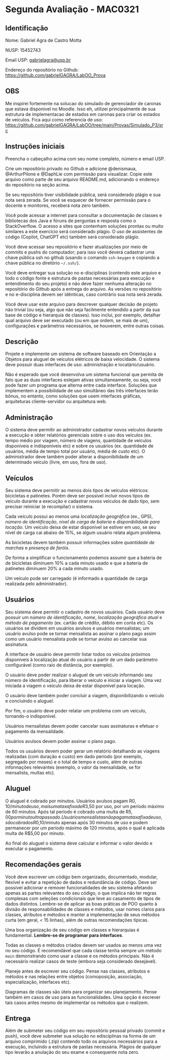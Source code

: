 # Segunda Avaliação - MAC0321


## Identificação


Nome: Gabriel Agra de Castro Motta


NUSP: 15452743


Email USP: gabrielagra@usp.br


Endereço do repositório no Github: https://github.com/gabrielGAGRA/LabOO_Prova


## OBS
Me inspirei fortemente na solucao do simulado de gerenciador de caronas que estava disponivel no Moodle. 
Isso eh, utilizei principalmente de sua estrutura de implementacao de estados em caronas para criar os estados de veiculos.
Fica aqui como referencia de uso: https://github.com/gabrielGAGRA/LabOO/tree/main/Provas/Simulado_P3/src

## Instruções iniciais


Preencha o cabeçalho acima com seu nome completo, número e email USP.

Crie um repositório privado no Github e adicione @denismaua, @ArthurPilone e @DaphLie com permissão para visualizar. Copie este arquivo como parte de seu arquivo README.md, adicionando o endereço do repositório na seção acima.


Se seu repositório tiver visibilidade pública, será considerado plágio e sua nota será zerada. Se você se esquecer de fornecer permissão para o docente e monitores, receberá nota zero também.


Você pode acessar a internet para consultar a documentação de classes e bibliotecas dos Java e fóruns de perguntas e resposta como o StackOverflow. O acesso a sites que contenham soluções prontas ou muito similares a este exercício será considerado plágio. O uso de assistentes de código (Copilot, ChatGPT etc) também será considerado plágio.


Você deve acessar seu repositório e fazer atualizações por meio de commits e pushs do computador; para isso você deverá cadastrar uma chave pública ssh no github (usando o comando `ssh-keygen` e copiando a chave pública no diretório `~/.ssh/`).


Você deve entregar sua solução no e-disciplinas (contendo este arquivo e todo o código fonte e estrutura de pastas necessárias para execução e entendimento do seu projeto) e não deve fazer nenhuma alteração no repositório do Github após a entrega do arquivo. As versões no repositório e no e-disciplina devem ser idênticas, caso contrário sua nota será zerada. 


Você deve usar este arquivo para descrever qualquer decisão de projeto não trivial (ou seja, algo que não seja facilmente entendido a partir da sua base de código e hierarquia de classes). Isso inclui, por exemplo, detalhar qual arquivo deve ser executado (ou em que ordem, se mais de um), configurações e parâmetros necessários, se houverem, entre outras coisas.


## Descrição


Projete e implemente um sistema de software baseado em Orientação a Objetos para aluguel de veículos elétricos de baixa velocidade. O sistema deve possuir duas interfaces de uso: administração e locatário/usuário. 


Não é esperado que você desenvolva um sistema funcional que permita de fato que as duas interfaces estejam ativas simultaneamente, ou seja, você pode fazer um programa que alterna entre cada interface. Soluções que implementem a possibilidade de uso simultâneo das três interfaces terão bônus, no entanto, como soluções que usem interfaces gráficas, arquiteturas cliente-servidor ou arquitetura web.



## Administração


O sistema deve permitir ao administrador cadastrar novos veículos durante a execução e obter relatórios gerenciais sobre o uso dos veículos (ex. tempo médio por viagem, número de viagens, quantidade de veículos disponíveis e indisponíveis etc) e sobre os usuários (ex. quantidade de usuários, média de tempo total por usuário, média de custo etc). O administrador deve também poder alterar a disponibilidade de um determinado veículo (livre, em uso, fora de uso). 


## Veículos


Seu sistema deve permitir ao menos dois tipos de veículos elétricos: bicicletas e patinetes. Porém deve ser possível incluir novos tipos de veículo durante a execução e cadastrar novos veículos de dado tipo, sem precisar reiniciar (e recompilar) o sistema.


Cada veículo possui ao menos uma _localização geográfica_ (ex., GPS), _número de identificação_, _nível de carga de bateria_ e _disponibilidade para locação_. Um veículo deixa de estar disponível se estiver em uso, se seu nível de carga cai abaixo de 15%, se algum usuário relata algum problema.


As bicicletas devem também possuir informações sobre _quantidade de marchas_ e _presença de faróis_.


De forma a simplificar o funcionamento podemos assumir que a bateria de de bicicletas diminuem 10% a cada minuto usado e que a bateria de patinetes diminuem 20% a cada minuto usado. 

Um veículo pode ser carregado (é informado a quantidade de carga realizada pelo administrador).



## Usuários


Seu sistema deve permitir o cadastro de novos usuários. Cada usuário deve possuir um _número de identificação_, _nome_, _localização geográfica atual_ e _método de pagamento_ (ex. cartão de crédito, débito em conta etc). Os usuários se dividem em usuários avulsos e usuários mensalistas; um usuário avulso pode se tornar mensalista ao assinar o plano pago assim como um usuário mensalista pode se tornar avulso ao cancelar sua assinatura. 


A interface de usuário deve permitir listar todos os veículos próximos disponíveis à localização atual do usuário a partir de um dado parâmetro configurável (como raio de distância, por exemplo). 

O usuário deve poder realizar o aluguel de um veículo informando seu número de identificação, para liberar o veículo e iniciar a viagem. Uma vez iniciada a viagem o veículo deixa de estar disponível para locação.

O usuário deve também poder concluir a viagem, disponibilizando o veículo e concluindo o aluguel.

Por fim, o usuário deve poder relatar um problema com um veículo, tornando-o indisponível.


Usuários mensalistas devem poder cancelar suas assinaturas e efetuar o pagamento da mensalidade.

Usuários avulsos devem poder assinar o plano pago.

Todos os usuários devem poder gerar um relatório detalhando as viagens realizadas (com duração e custo) em dado período (por exemplo, segregado por meses) e o total de tempo e custo, além de outras informações relevantes (exemplo, o valor da mensalidade, se for mensalista, multas etc).


## Aluguel 


O aluguel é cobrado por minutos. Usuários avulsos pagam R$0,10/minuto de uso, mais uma taxa fixa de R$3,50 por uso, por um período máximo de 60 minutos. Após tal período é cobrado uma multa de R$5,00 por minuto ultrapassado. Usuários mensalistas não pagam a taxa fixa de uso, são cobrados R$0,10/minuto apenas após 30 minutos de uso e podem permanecer por um período máximo de 120 minutos, após o qual é aplicada multa de R$5,00 por minuto. 


Ao final do aluguel o sistema deve calcular e informar o valor devido e executar o pagamento. 


## Recomendações gerais


Você deve escrever um código bem organizado, documentado, modular, flexível e evitar a repetição de dados e redundância de código. Deve ser possível adicionar e remover funcionalidades de seu sistema afetando apenas as partes relevantes do seu código, o que implica não ter regras complexas com seleções condicionais que leve ao casamento de tipos de dados distintos. Lembre-se de aplicar as boas práticas de POO quanto à divisão de responsabilidades de classes e métodos, usar nomes claros para classes, atributos e métodos e manter a implementação de seus métodos curta (em geral, < 15 linhas), além de outras recomendações típicas.

Uma boa organização de seu código em classes e hierarquias é fundamental. **Lembre-se de programar para interfaces**.


Todas as classes e métodos criados devem ser usados ao menos uma vez no seu código. É recomendável que cada classe tenha sempre um método `main` demonstrando como usar a classe e os métodos principais. Não é necessário realizar casos de teste (embora seja considerado desejável).


Planeje antes de escrever seu código. Pense nas classes, atributos e métodos e nas relações entre objetos (comoposição, associação, especialização, interfaces etc).

Diagramas de classes são úteis para organizar seu planejamento. Pense também em casos de uso para as funcionalidades. Uma opção é escrever tais casos antes mesmo de implementar os métodos que o realizem.


## Entrega


Além de submeter seu código em seu repositório pessoal privado (commit e push), você deve submeter sua solução no edisciplinas na forma de um arquivo comprimido (.zip) contendo todo os arquivos necessários para a execução, incluindo a estrutura de pastas necessária. Plágios de qualquer tipo levarão a anulação do seu exame e consequente nota zero.